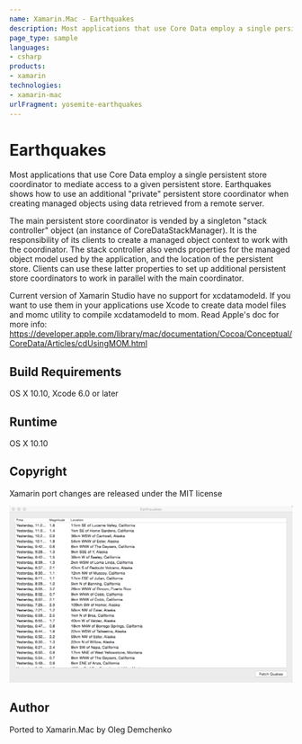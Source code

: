 ```yaml
---
name: Xamarin.Mac - Earthquakes
description: Most applications that use Core Data employ a single persistent store coordinator to mediate access to a given persistent store. Earthquakes shows...
page_type: sample
languages:
- csharp
products:
- xamarin
technologies:
- xamarin-mac
urlFragment: yosemite-earthquakes
---
```

# Earthquakes

Most applications that use Core Data employ a single persistent store coordinator to mediate access to a given persistent store. Earthquakes shows how to use an additional "private" persistent store coordinator when creating managed objects using data retrieved from a remote server.


The main persistent store coordinator is vended by a singleton "stack controller" object (an instance of CoreDataStackManager). It is the responsibility of its clients to create a managed object context to work with the coordinator. The stack controller also vends properties for the managed object model used by the application, and the location of the persistent store. Clients can use these latter properties to set up additional persistent store coordinators to work in parallel with the main coordinator.

Current version of Xamarin Studio have no support for xcdatamodeld. If you want to use them in your applications
use Xcode to create data model files and momc utility to compile xcdatamodeld to mom. Read Apple's doc for more info: https://developer.apple.com/library/mac/documentation/Cocoa/Conceptual/CoreData/Articles/cdUsingMOM.html

## Build Requirements

OS X 10.10, Xcode 6.0 or later

## Runtime
OS X 10.10

## Copyright

Xamarin port changes are released under the MIT license

![Earthquakes application screenshot](Screenshots/1.png "Earthquakes application screenshot")

## Author

Ported to Xamarin.Mac by Oleg Demchenko

